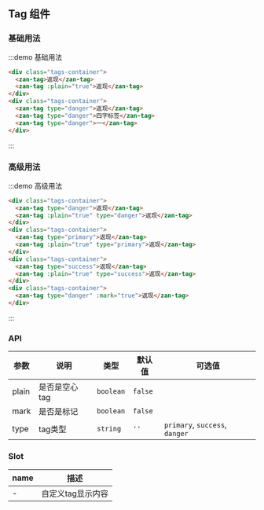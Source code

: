 <style>
.tags-container {
  padding: 5px 15px;

  .zan-tag + .zan-tag {
    margin-left: 10px;
  }
}
</style>

## Tag 组件

### 基础用法

:::demo 基础用法
```html
<div class="tags-container">
  <zan-tag>返现</zan-tag>
  <zan-tag :plain="true">返现</zan-tag>
</div>
<div class="tags-container">
  <zan-tag type="danger">返现</zan-tag>
  <zan-tag type="danger">四字标签</zan-tag>
  <zan-tag type="danger">一</zan-tag>
</div>
```
:::

### 高级用法

:::demo 高级用法
```html
<div class="tags-container">
  <zan-tag type="danger">返现</zan-tag>
  <zan-tag :plain="true" type="danger">返现</zan-tag>
</div>
<div class="tags-container">
  <zan-tag type="primary">返现</zan-tag>
  <zan-tag :plain="true" type="primary">返现</zan-tag>
</div>
<div class="tags-container">
  <zan-tag type="success">返现</zan-tag>
  <zan-tag :plain="true" type="success">返现</zan-tag>
</div>
<div class="tags-container">
  <zan-tag type="danger" :mark="true">返现</zan-tag>
</div>
```
:::

### API

| 参数       | 说明      | 类型       | 默认值       | 可选值       |
|-----------|-----------|-----------|-------------|-------------|
| plain | 是否是空心tag | `boolean`  | `false`          |           |
| mark | 是否是标记 | `boolean`  | `false`          |           |
| type | tag类型 | `string`  | `''`          | `primary`, `success`, `danger` |

### Slot

| name       | 描述      |
|-----------|-----------|
| - | 自定义tag显示内容 |

